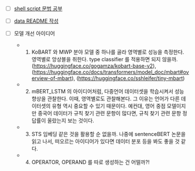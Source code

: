 
- [ ] [shell script 문법 공부](https://blog.d0ngd0nge.xyz/shell-script/)

- [ ] [data README 작성](/data/README.md)

- [ ] 모델 개선 아이디어
    + 1. KoBART 와 MWP 분야 모델 중 하나를 골라 영역별로 성능을 측정한다. 영역별로 앙상블을 취한다. type classifier 를 적용하면 되지 않을까. (https://huggingface.co/gogamza/kobart-base-v2), (https://huggingface.co/docs/transformers/model_doc/mbart#overview-of-mbart), (https://huggingface.co/sshleifer/tiny-mbart)

    + 2. mBERT_LSTM 의 아이디어처럼, 다중언어 데이터셋을 학습시켜서 성능 향상을 관찰한다. 이때, 영역별로도 관찰해본다. 그 이유는 언어가 다른 데이터셋의 유형 역시 중요할 수 있기 때문이다. 예컨대, 영어 중점 모델이지만 중국어 데이터가 규칙 찾기 관련 문항이 많다면, 규칙 찾기 관련 문항 정답률이 올랐는지 보는 것이다.
    
    + 3. STS 임베딩 같은 것을 활용할 순 없을까. 나중에 sentenceBERT 논문을 읽고 나서, 떠오르는 아이디어가 있다면 데이터 분포 등을 봐도 좋을 것 같다.

    + 4. OPERATOR, OPERAND 를 따로 생성하는 건 어떨까?!
